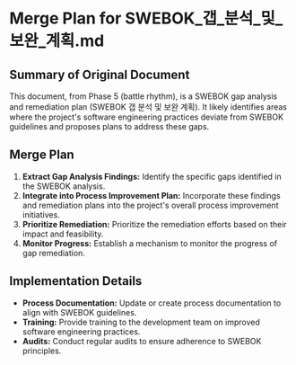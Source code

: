 # Merge Plan for SWEBOK_갭_분석_및_보완_계획.md

## Summary of Original Document
This document, from Phase 5 (battle rhythm), is a SWEBOK gap analysis and remediation plan (SWEBOK 갭 분석 및 보완 계획). It likely identifies areas where the project's software engineering practices deviate from SWEBOK guidelines and proposes plans to address these gaps.

## Merge Plan
1.  **Extract Gap Analysis Findings:** Identify the specific gaps identified in the SWEBOK analysis.
2.  **Integrate into Process Improvement Plan:** Incorporate these findings and remediation plans into the project's overall process improvement initiatives.
3.  **Prioritize Remediation:** Prioritize the remediation efforts based on their impact and feasibility.
4.  **Monitor Progress:** Establish a mechanism to monitor the progress of gap remediation.

## Implementation Details
-   **Process Documentation:** Update or create process documentation to align with SWEBOK guidelines.
-   **Training:** Provide training to the development team on improved software engineering practices.
-   **Audits:** Conduct regular audits to ensure adherence to SWEBOK principles.
